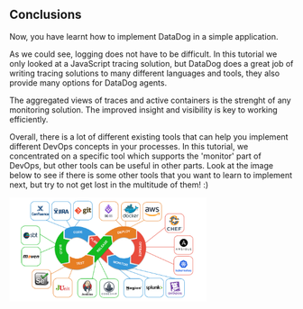 ## Conclusions

Now, you have learnt how to implement DataDog in a simple application.

As we could see, logging does not have to be difficult. In this tutorial we only looked at a JavaScript tracing solution, but DataDog does a great job of writing tracing solutions to many different languages and tools, they also provide many options for DataDog agents.   

The aggregated views of traces and active containers is the strenght of any monitoring solution. The improved insight and visibility is key to working efficiently.

Overall, there is a lot of different existing tools that can help you implement different DevOps concepts in your processes. In this tutorial, we concentrated on a specific tool which supports the 'monitor' part of DevOps, but other tools can be useful in other parts. Look at the image below to see if there is some other tools that you want to learn to implement next, but try to not get lost in the multitude of them! :)

<img src="https://github.com/andrebrogard/katacoda-scenarios/blob/main/datadog-tutorial/devops_tools.png?raw=true" alt="API_Key" width="350px" />
